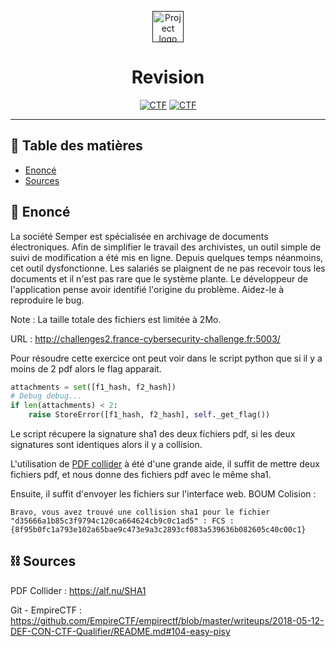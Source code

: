 <p align="center">
  <a href="" rel="noopener">
 <img style="width:50px;" src="https://france-cybersecurity-challenge.fr/files/abecee1bc8e9f22344226e697e672a7d/navbar_logo.png" alt="Project logo"></a>
</p>
<h1 align="center">Revision</h1>

<div align="center">

[![CTF](https://img.shields.io/badge/FCSC-2020-red.svg)](https://france-cybersecurity-challenge.fr/)
[![CTF](https://img.shields.io/badge/Catégorie-Web-yellow.svg)](#)

</div>

--- 

## 📝 Table des matières

- [Enoncé](#problem_statement)
- [Sources](#idea)

## 🧐 Enoncé <a name = "problem_statement"></a>

La société Semper est spécialisée en archivage de documents électroniques. Afin de simplifier le travail des archivistes, un outil simple de suivi de modification a été mis en ligne. Depuis quelques temps néanmoins, cet outil dysfonctionne. Les salariés se plaignent de ne pas recevoir tous les documents et il n'est pas rare que le système plante. Le développeur de l'application pense avoir identifié l'origine du problème. Aidez-le à reproduire le bug.

Note : La taille totale des fichiers est limitée à 2Mo.

URL : http://challenges2.france-cybersecurity-challenge.fr:5003/

Pour résoudre cette exercice ont peut voir dans le script python que si il y a moins de 2 pdf alors le flag apparait.

```python
attachments = set([f1_hash, f2_hash])
# Debug debug...
if len(attachments) < 2:
    raise StoreError([f1_hash, f2_hash], self._get_flag())
```

Le script récupere la signature sha1 des deux fichiers pdf, si les deux signatures sont identiques alors il y a collision. 

L'utilisation de [PDF collider](https://alf.nu/SHA1) à été d'une grande aide, il suffit de mettre deux fichiers pdf, et nous donne des fichiers pdf avec le même sha1.

Ensuite, il suffit d'envoyer les fichiers sur l'interface web. BOUM Colision : 

```
Bravo, vous avez trouvé une collision sha1 pour le fichier "d35666a1b85c3f9794c120ca664624cb9c0c1ad5" : FCS :{8f95b0fc1a793e102a65bae9c473e9a3c2893cf083a539636b082605c40c00c1}
```


## ⛓️ Sources <a name = "limitations"></a>

PDF Collider : https://alf.nu/SHA1

Git - EmpireCTF : https://github.com/EmpireCTF/empirectf/blob/master/writeups/2018-05-12-DEF-CON-CTF-Qualifier/README.md#104-easy-pisy